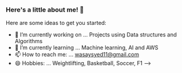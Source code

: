 ### Here's a little about me! 👋



Here are some ideas to get you started:

- 🔭 I’m currently working on ... Projects using Data structures and Algorithms
- 🌱 I’m currently learning ... Machine learning, AI and AWS
- 📫 How to reach me: ... wasaysyed11@gmail.com
- 😄 Hobbies: ... Weightlifting, Basketball, Soccer, F1
-->
